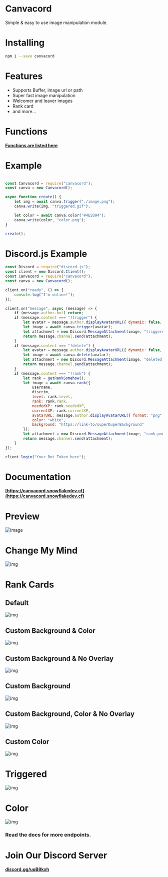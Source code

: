 # Canvacord
Simple & easy to use image manipulation module.

# Installing

```bash
npm i --save canvacord
```

# Features
- Supports Buffer, image url or path
- Super fast image manipulation
- Welcomer and leaver images
- Rank card
- and more...

# Functions
**[Functions are listed here](https://canvacord.snowflakedev.cf/canvacord)**

# Example

```js

const Canvacord = require("canvacord");
const canva = new Canvacord();

async function create() {
    let img = await canva.trigger("./image.png");
    canva.write(img, "triggered.gif");

    let color = await canva.color("#4E5D94");
    canva.write(color, "color.png");
}

create();

```

# Discord.js Example

```js
const Discord = require("discord.js");
const client = new Discord.Client();
const Canvacord = require("canvacord");
const canva = new Canvacord();

client.on("ready", () => {
    console.log("I'm online!");
});

client.on("message", async (message) => {
    if (message.author.bot) return;
    if (message.content === "!trigger") {
        let avatar = message.author.displayAvatarURL({ dynamic: false, format: 'png' });
        let image = await canva.trigger(avatar);
        let attachment = new Discord.MessageAttachment(image, "triggered.gif");
        return message.channel.send(attachment);
    }
    if (message.content === "!delete") {
        let avatar = message.author.displayAvatarURL({ dynamic: false, format: 'png' });
        let image = await canva.delete(avatar);
        let attachment = new Discord.MessageAttachment(image, "deleted.png");
        return message.channel.send(attachment);
    }
    if (message.content === "!rank") {
        let rank = getRankSomehow();
        let image = await canva.rank({ 
            username, 
            discrim, 
            level: rank.level, 
            rank: rank.rank, 
            neededXP: rank.neededXP, 
            currentXP: rank.currentXP, 
            avatarURL: message.author.displayAvatarURL({ format: "png" }), 
            color: "white", 
            background: "https://link-to/superDuperBackground"
        });
        let attachment = new Discord.MessageAttachment(image, "rank.png");
        return message.channel.send(attachment);
    }
});

client.login("Your_Bot_Token_here");

```

# Documentation
**[https://canvacord.snowflakedev.cf](https://canvacord.snowflakedev.cf)**

# Preview
![image](https://raw.githubusercontent.com/Snowflake107/canvacord/master/screenshot.png)

# Change My Mind
![img](https://github.com/Snowflake107/canvacord/blob/master/test/changemymind.png)

# Rank Cards
## Default
![img](https://github.com/Snowflake107/canvacord/blob/master/test/rank-default.png)

## Custom Background & Color
![img](https://github.com/Snowflake107/canvacord/blob/master/test/rank-custom-bg-and-color.png)

## Custom Background & No Overlay
![img](https://github.com/Snowflake107/canvacord/blob/master/test/rank-custom-bg-no-overlay.png)

## Custom Background
![img](https://github.com/Snowflake107/canvacord/blob/master/test/rank-custom-bg.png)

## Custom Background, Color & No Overlay
![img](https://github.com/Snowflake107/canvacord/blob/master/test/rank-custom-color-bg-no-overlay.png)

## Custom Color
![img](https://github.com/Snowflake107/canvacord/blob/master/test/rank-custom-color.png)

# Triggered
![img](https://github.com/Snowflake107/canvacord/blob/master/test/triggered.gif)

# Color
![img](https://github.com/Snowflake107/canvacord/blob/master/test/color.png)

### Read the docs for more endpoints.

# Join Our Discord Server
**[discord.gg/uqB8kxh](https://discord.gg/uqB8kxh)**
